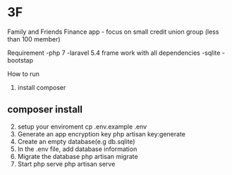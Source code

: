 # 3F
Family and Friends Finance app - focus on small credit union group (less than 100 member)

Requirement
-php 7
-laravel 5.4 frame work with all dependencies
-sqlite
-bootstap

How to run

1. install composer
  ## composer install 
2. setup your enviroment
  cp .env.example .env
3. Generate an app encryption key
  php artisan key:generate
4. Create an empty database(e.g db.sqlite)
5. In the .env file, add database information
6. Migrate the database
  php artisan migrate
7. Start php serve
  php artisan serve
